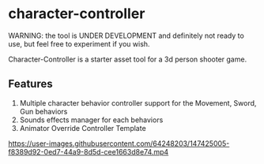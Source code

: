 # character-controller

WARNING: the tool is UNDER DEVELOPMENT and definitely not ready to use, but feel free to experiment if you wish.

Character-Controller is a starter asset tool for a 3d person shooter game.

## Features
1. Multiple character behavior controller support for the Movement, Sword, Gun behaviors
2. Sounds effects manager for each behaviors
3. Animator Override Controller Template

https://user-images.githubusercontent.com/64248203/147425005-f8389d92-0ed7-44a9-8d5d-cee1663d8e74.mp4
